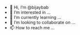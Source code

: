 - 👋 Hi, I’m @bijaybab
- 👀 I’m interested in ...
- 🌱 I’m currently learning ...
- 💞️ I’m looking to collaborate on ...
- 📫 How to reach me ...

<!---
bijaybab/bijaybab is a ✨ special ✨ repository because its `README.md` (this file) appears on your GitHub profile.
You can click the Preview link to take a look at your changes.
--->
